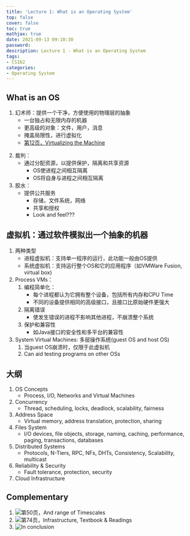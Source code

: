 ```yaml
---
title: 'Lecture 1: What is an Operating System'
top: false
cover: false
toc: true
mathjax: true
date: 2021-09-13 09:10:30
password:
description: Lecture 1 - What is an Operating System
tags:
- CS162
categories:
- Operating System
---
```


## What is an OS

1. 幻术师：提供一个干净，方便使用的物理层的抽象
   - 一台独占和无限内存的机器
   - 更高级的对象：文件，用户，消息
   - 掩盖局限性，进行虚拟化
   - [第12页，Virtualizing the Machine]()
<!-- more -->
2. 裁判：
   - 通过分配资源，以提供保护，隔离和共享资源
     - OS使进程之间相互隔离
     - OS将自身与进程之间相互隔离
3. 胶水：
   - 提供公共服务
     - 存储，文件系统，网络
     - 共享和授权
     - Look and feel???

## 虚拟机：通过软件模拟出一个抽象的机器

   1. 两种类型
      - 进程虚拟机：支持单一程序的运行，此功能一般由OS提供 
      - 系统虚拟机：支持运行整个OS和它的应用程序（如VMWare Fusion, virtual box)
   2. Process VMs：
      1. 编程简单化：
         - 每个进程都认为它拥有整个设备，包括所有内存和CPU Time
         - 不同的设备提供相同的高级接口，且接口比原始硬件更强大
      2. 隔离错误
         - 使发生错误的进程不影响其他进程，不崩溃整个系统  
      3. 保护和兼容性
         - 如Java接口的安全性和多平台的兼容性
   3. System Virtual Machines: 多层操作系统(guest OS and host OS)
      1. 当guest OS崩溃时，仅限于此虚拟机
      2. Can aid testing programs on other OSs

## 大纲

1. OS Concepts
   - Process, I/O, Networks and Virtual Machines
2. Concurrency
   - Thread, scheduling, locks, deadlock, scalability, fairness
3. Address Space
   - Virtual memory, address translation, protection, sharing
4. Files System
   - I/O devices, file objects, storage, naming, caching, performance, paging, transactions, databases
5. Distributed Systems
   - Protocols, N-Tiers, RPC, NFs, DHTs, Consistency, Scalability, multicast
6. Reliability & Security
   - Fault tolerance, protection, security
7. Cloud Infrastructure 

## Complementary

1. ![第50页，And range of Timescales]()
2. ![第74页，Infrastructure, Textbook & Readings]()
3. ![In conclusion]()